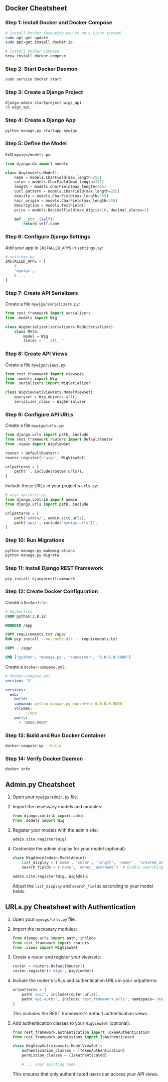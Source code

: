 ## Docker Cheatsheet

### Step 1: Install Docker and Docker Compose

```bash
# Install Docker (assuming you're on a Linux system)
sudo apt-get update
sudo apt-get install docker.io

# Install Docker Compose
brew install docker-compose
```

### Step 2: Start Docker Daemon

```bash
sudo service docker start
```

### Step 3: Create a Django Project

```bash
django-admin startproject wigs_api
cd wigs_api
```

### Step 4: Create a Django App

```bash
python manage.py startapp mywigs
```

### Step 5: Define the Model

Edit `mywigs/models.py`:

```python
from django.db import models

class Wig(models.Model):
    name = models.CharField(max_length=255)
    color = models.CharField(max_length=255)
    length = models.CharField(max_length=255)
    curl_pattern = models.CharField(max_length=255)
    density = models.CharField(max_length=255)
    hair_origin = models.CharField(max_length=255)
    description = models.TextField()
    price = models.DecimalField(max_digits=10, decimal_places=2)

    def __str__(self):
        return self.name
```

### Step 6: Configure Django Settings

Add your app to `INSTALLED_APPS` in `settings.py`:

```python
# settings.py
INSTALLED_APPS = [
    # ...
    'mywigs',
    # ...
]
```

### Step 7: Create API Serializers

Create a file `mywigs/serializers.py`:

```python
from rest_framework import serializers
from .models import Wig

class WigSerializer(serializers.ModelSerializer):
    class Meta:
        model = Wig
        fields = '__all__'
```

### Step 8: Create API Views

Create a file `mywigs/views.py`:

```python
from rest_framework import viewsets
from .models import Wig
from .serializers import WigSerializer

class WigViewSet(viewsets.ModelViewSet):
    queryset = Wig.objects.all()
    serializer_class = WigSerializer
```

### Step 9: Configure API URLs

Create a file `mywigs/urls.py`:

```python
from django.urls import path, include
from rest_framework.routers import DefaultRouter
from .views import WigViewSet

router = DefaultRouter()
router.register(r'wigs', WigViewSet)

urlpatterns = [
    path('', include(router.urls)),
]
```

Include these URLs in your project's `urls.py`:

```python
# wigs_api/urls.py
from django.contrib import admin
from django.urls import path, include

urlpatterns = [
    path('admin/', admin.site.urls),
    path('api/', include('mywigs.urls')),
]
```

### Step 10: Run Migrations

```bash
python manage.py makemigrations
python manage.py migrate
```

### Step 11: Install Django REST Framework

```bash
pip install djangorestframework
```

### Step 12: Create Docker Configuration

Create a `Dockerfile`:

```Dockerfile
# Dockerfile
FROM python:3.8.12

WORKDIR /app

COPY requirements.txt /app/
RUN pip install --no-cache-dir -r requirements.txt

COPY . /app/

CMD ["python", "manage.py", "runserver", "0.0.0.0:8000"]
```

Create a `docker-compose.yml`:

```yaml
# docker-compose.yml
version: '3'

services:
  web:
    build: .
    command: python manage.py runserver 0.0.0.0:8000
    volumes:
      - .:/app
    ports:
      - "8000:8000"
```

### Step 13: Build and Run Docker Container

```bash
docker-compose up --build
```

### Step 14: Verify Docker Daemon

```bash
docker info
```

## Admin.py Cheatsheet

1. Open your `mywigs/admin.py` file.

2. Import the necessary models and modules:

    ```python
    from django.contrib import admin
    from .models import Wig
    ```

3. Register your models with the admin site:

    ```python
    admin.site.register(Wig)
    ```

4. Customize the admin display for your model (optional):

    ```python
    class WigAdmin(admin.ModelAdmin):
        list_display = ('name', 'color', 'length', 'owner', 'created_at')
        search_fields = ('name', 'owner__username')  # Enable searching by name and owner's username

    admin.site.register(Wig, WigAdmin)
    ```

   Adjust the `list_display` and `search_fields` according to your model fields.

## URLs.py Cheatsheet with Authentication

1. Open your `mywigs/urls.py` file.

2. Import the necessary modules:

    ```python
    from django.urls import path, include
    from rest_framework import routers
    from .views import WigViewSet
    ```

3. Create a router and register your viewsets:

    ```python
    router = routers.DefaultRouter()
    router.register(r'wigs', WigViewSet)
    ```

4. Include the router's URLs and authentication URLs in your urlpatterns:

    ```python
    urlpatterns = [
        path('api/', include(router.urls)),
        path('api-auth/', include('rest_framework.urls', namespace='rest_framework')),  # Add authentication URLs
    ]
    ```

   This includes the REST framework's default authentication views.

5. Add authentication classes to your `WigViewSet` (optional):

    ```python
    from rest_framework.authentication import TokenAuthentication
    from rest_framework.permissions import IsAuthenticated

    class WigViewSet(viewsets.ModelViewSet):
        authentication_classes = [TokenAuthentication]
        permission_classes = [IsAuthenticated]

        # ... your existing code ...
    ```

   This ensures that only authenticated users can access your API views.